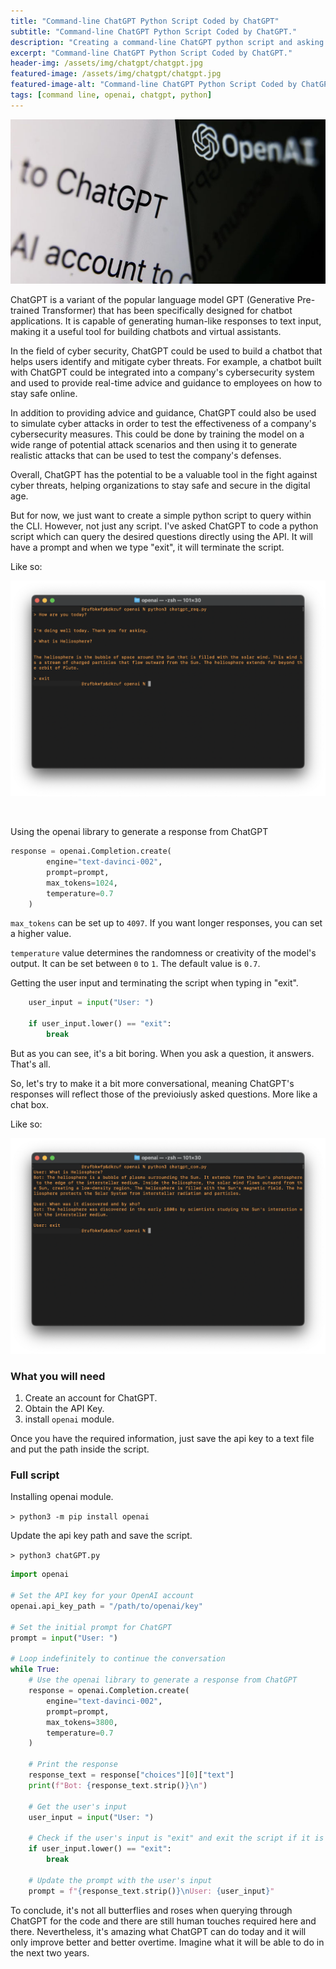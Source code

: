 ```yaml
---
title: "Command-line ChatGPT Python Script Coded by ChatGPT"
subtitle: "Command-line ChatGPT Python Script Coded by ChatGPT."
description: "Creating a command-line ChatGPT python script and asking ChatGPT to code."
excerpt: "Command-line ChatGPT Python Script Coded by ChatGPT."
header-img: /assets/img/chatgpt/chatgpt.jpg
featured-image: /assets/img/chatgpt/chatgpt.jpg
featured-image-alt: "Command-line ChatGPT Python Script Coded by ChatGPT"
tags: [command line, openai, chatgpt, python]
---
```


![ChatGPT](/assets/img/chatgpt/chatgpt.jpg)

ChatGPT is a variant of the popular language model GPT (Generative Pre-trained Transformer) that has been specifically designed for chatbot applications. It is capable of generating human-like responses to text input, making it a useful tool for building chatbots and virtual assistants.

In the field of cyber security, ChatGPT could be used to build a chatbot that helps users identify and mitigate cyber threats. For example, a chatbot built with ChatGPT could be integrated into a company's cybersecurity system and used to provide real-time advice and guidance to employees on how to stay safe online.

In addition to providing advice and guidance, ChatGPT could also be used to simulate cyber attacks in order to test the effectiveness of a company's cybersecurity measures. This could be done by training the model on a wide range of potential attack scenarios and then using it to generate realistic attacks that can be used to test the company's defenses.

Overall, ChatGPT has the potential to be a valuable tool in the fight against cyber threats, helping organizations to stay safe and secure in the digital age.

But for now, we just want to create a simple python script to query within the CLI. However, not just any script. I've  asked ChatGPT to code a python script which can query the desired questions directly using the API. It will have a prompt and when we type "exit", it will terminate the script. 

Like so:

![chatgpt_chat](/assets/img/chatgpt/chatgpt_chat.png)

<br>

Using the openai library to generate a response from ChatGPT

```py
response = openai.Completion.create(
        engine="text-davinci-002",
        prompt=prompt,
        max_tokens=1024,
        temperature=0.7
    )
```

`max_tokens` can be set up to `4097`. If you want longer responses, you can set a higher value.

`temperature` value determines the randomness or creativity of the model's output. It can be set between `0` to `1`. The default value is `0.7`.

Getting the user input and terminating the script when typing in "exit".

```py
    user_input = input("User: ")

    if user_input.lower() == "exit":
        break
```

But as you can see, it's a bit boring. When you ask a question, it answers. That's all.

So, let's try to make it a bit more conversational, meaning ChatGPT's responses will reflect those of the previoiusly asked questions. More like a chat box.

Like so:

![chatgpt_chat2](/assets/img/chatgpt/chatgpt_chat2.png)

### What you will need

1. Create an account for ChatGPT. 
2. Obtain the API Key.
3. install `openai` module.

Once you have the required information, just save the api key to a text file and put the path inside the script.

### Full script

Installing openai module.

`> python3 -m pip install openai`

Update the api key path and save the script.

`> python3 chatGPT.py` 

```python
import openai

# Set the API key for your OpenAI account
openai.api_key_path = "/path/to/openai/key"

# Set the initial prompt for ChatGPT
prompt = input("User: ")

# Loop indefinitely to continue the conversation
while True:
    # Use the openai library to generate a response from ChatGPT
    response = openai.Completion.create(
        engine="text-davinci-002",
        prompt=prompt,
        max_tokens=3800,
        temperature=0.7
    )

    # Print the response
    response_text = response["choices"][0]["text"]
    print(f"Bot: {response_text.strip()}\n")

    # Get the user's input
    user_input = input("User: ")

    # Check if the user's input is "exit" and exit the script if it is
    if user_input.lower() == "exit":
        break

    # Update the prompt with the user's input
    prompt = f"{response_text.strip()}\nUser: {user_input}"

```



To conclude, it's not all butterflies and roses when querying through ChatGPT for the code and there are still human touches required here and there. Nevertheless, it's amazing what ChatGPT can do today and it will only improve better and better overtime. Imagine what it will be able to do in the next two years. 